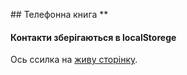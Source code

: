 ## Телефонна книга **

#### Контакти зберігаються в localStorege

Ось ссилка на [живу сторінку](pavlo-zubovych.github.io/goReact_03_phoneBook/).


